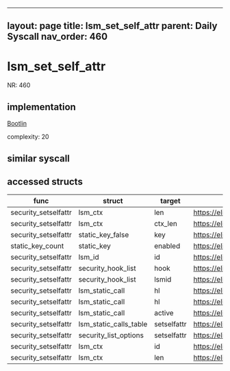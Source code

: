 
---
layout: page
title: lsm_set_self_attr
parent: Daily Syscall
nav_order: 460
---
        

# lsm_set_self_attr
NR: 460

## implementation
[Bootlin](https://elixir.bootlin.com/linux/v6.14.7/source/security/lsm_syscalls.c#L55)

complexity: 20


## similar syscall


## accessed structs

|func|struct|target|location|has_read|has_write|
|--|--|--|--|--|--|
|security_setselfattr|lsm_ctx|len|https://elixir.bootlin.com/linux/v6.14.7/source/security/security.c#L4213|true|true|
|security_setselfattr|lsm_ctx|ctx_len|https://elixir.bootlin.com/linux/v6.14.7/source/security/security.c#L4214|true|true|
|security_setselfattr|static_key_false|key|https://elixir.bootlin.com/linux/v6.14.7/source/security/security.c#L4220|false|false|
|static_key_count|static_key|enabled|https://elixir.bootlin.com/linux/v6.14.7/source/kernel/jump_label.c#L110|false|false|
|security_setselfattr|lsm_id|id|https://elixir.bootlin.com/linux/v6.14.7/source/security/security.c#L4221|true|true|
|security_setselfattr|security_hook_list|hook|https://elixir.bootlin.com/linux/v6.14.7/source/security/security.c#L4222|true|true|
|security_setselfattr|security_hook_list|lsmid|https://elixir.bootlin.com/linux/v6.14.7/source/security/security.c#L4221|true|true|
|security_setselfattr|lsm_static_call|hl|https://elixir.bootlin.com/linux/v6.14.7/source/security/security.c#L4222|true|true|
|security_setselfattr|lsm_static_call|hl|https://elixir.bootlin.com/linux/v6.14.7/source/security/security.c#L4221|true|true|
|security_setselfattr|lsm_static_call|active|https://elixir.bootlin.com/linux/v6.14.7/source/security/security.c#L4220|true|true|
|security_setselfattr|lsm_static_calls_table|setselfattr|https://elixir.bootlin.com/linux/v6.14.7/source/security/security.c#L4220|false|false|
|security_setselfattr|security_list_options|setselfattr|https://elixir.bootlin.com/linux/v6.14.7/source/security/security.c#L4222|true|true|
|security_setselfattr|lsm_ctx|id|https://elixir.bootlin.com/linux/v6.14.7/source/security/security.c#L4221|true|true|
|security_setselfattr|lsm_ctx|len|https://elixir.bootlin.com/linux/v6.14.7/source/security/security.c#L4215|true|true|

